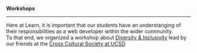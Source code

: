 **Workshops**

-----------

Here at Learn, it is important that our students have an understanging of their responsibilities as a web developer within the wider community.  
To that end, we organized a workshop about [Diversity & Inclusivity](https://docs.google.com/presentation/d/1LMFQNvV1415VSnqPSZoC4STSMDZ1GhvLpAf86T_vDAw/edit#slide=id.g89424a9ed_0_126) lead by our friends at the [Cross Cultural Society at UCSD](https://ccc.ucsd.edu/)
